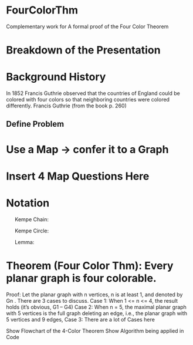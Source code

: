 # FourColorThm
Complementary work for A formal proof of the Four Color Theorem

# Breakdown of the Presentation
# Background History
In 1852 Francis Guthrie observed that the countries of England could be colored with four colors so that neighboring countries were colored differently. Francis Guthrie  (from the  book p. 260)

  Define Problem 
  ---
  
  
# Use a Map -> confer it to a Graph

# Insert 4 Map Questions Here

# Notation
  <ul>Kempe Chain:</ul> 
  <ul>Kempe Circle:</ul>
  <ul>Lemma:</ul>

# Theorem (Four Color Thm): Every planar graph is four colorable. 
Proof: Let the planar graph with n vertices, n is at least 1, and denoted by Gn . There are 3 cases to discuss.
	Case 1:  When 1 <= n <= 4, the result holds (it’s obvious, G1 – G4)
	Case 2:  When n = 5, the maximal planar graph with 5 vertices is the full graph deleting an edge, i.e., the planar graph with 5 vertices and 9 edges, 
	Case 3:  There are a lot of Cases here 

Show Flowchart of the 4-Color Theorem 
Show Algorithm being applied in Code
